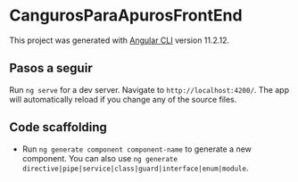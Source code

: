 # CangurosParaApurosFrontEnd

This project was generated with [Angular CLI](https://github.com/angular/angular-cli) version 11.2.12.

## Pasos a seguir

Run `ng serve` for a dev server. Navigate to `http://localhost:4200/`. The app will automatically reload if you change any of the source files.

## Code scaffolding

- Run `ng generate component component-name` to generate a new component. You can also use `ng generate directive|pipe|service|class|guard|interface|enum|module`.

